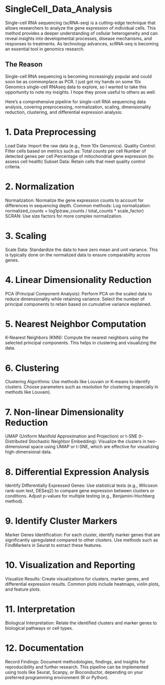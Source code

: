 # SingleCell_Data_Analysis
Single-cell RNA sequencing (scRNA-seq) is a cutting-edge technique that allows researchers to analyze the gene expression of individual cells. This method provides a deeper understanding of cellular heterogeneity and can reveal insights into developmental processes, disease mechanisms, and responses to treatments. As technology advances, scRNA-seq is becoming an essential tool in genomics research.

## The Reason 
Single-cell RNA sequencing is becoming increasingly popular and could soon be as commonplace as PCR. I just got my hands on some 10x Genomics single-cell RNAseq data to explore, so I wanted to take this opportunity to note my insights. I hope they prove useful to others as well.

Here’s a comprehensive pipeline for single-cell RNA sequencing data analysis, covering preprocessing, normalization, scaling, dimensionality reduction, clustering, and differential expression analysis:

# 1. Data Preprocessing
Load Data: Import the raw data (e.g., from 10x Genomics).
Quality Control: Filter cells based on metrics such as:
Total counts per cell
Number of detected genes per cell
Percentage of mitochondrial gene expression (to assess cell health)
Subset Data: Retain cells that meet quality control criteria.


# 2. Normalization
Normalization: Normalize the gene expression counts to account for differences in sequencing depth.
Common methods:
Log normalization: normalized_counts = log1p(raw_counts / total_counts * scale_factor)
SCRAN: Use size factors for more complex normalization.


# 3. Scaling
Scale Data: Standardize the data to have zero mean and unit variance.
This is typically done on the normalized data to ensure comparability across genes.
# 4. Linear Dimensionality Reduction
PCA (Principal Component Analysis):
Perform PCA on the scaled data to reduce dimensionality while retaining variance.
Select the number of principal components to retain based on cumulative variance explained.
# 5. Nearest Neighbor Computation
K-Nearest Neighbors (KNN):
Compute the nearest neighbors using the selected principal components.
This helps in clustering and visualizing the data.
# 6. Clustering
Clustering Algorithms:
Use methods like Louvain or K-means to identify clusters.
Choose parameters such as resolution for clustering (especially in methods like Louvain).
# 7. Non-linear Dimensionality Reduction
UMAP (Uniform Manifold Approximation and Projection) or t-SNE (t-Distributed Stochastic Neighbor Embedding):
Visualize the clusters in two-dimensional space using UMAP or t-SNE, which are effective for visualizing high-dimensional data.
# 8. Differential Expression Analysis
Identify Differentially Expressed Genes:
Use statistical tests (e.g., Wilcoxon rank-sum test, DESeq2) to compare gene expression between clusters or conditions.
Adjust p-values for multiple testing (e.g., Benjamini-Hochberg method).
# 9. Identify Cluster Markers
Marker Genes Identification:
For each cluster, identify marker genes that are significantly upregulated compared to other clusters.
Use methods such as FindMarkers in Seurat to extract these features.
# 10. Visualization and Reporting
Visualize Results:
Create visualizations for clusters, marker genes, and differential expression results.
Common plots include heatmaps, violin plots, and feature plots.
# 11. Interpretation
Biological Interpretation:
Relate the identified clusters and marker genes to biological pathways or cell types.
# 12. Documentation
Record Findings:
Document methodologies, findings, and insights for reproducibility and further research.
This pipeline can be implemented using tools like Seurat, Scanpy, or Bioconductor, depending on your preferred programming environment (R or Python).
